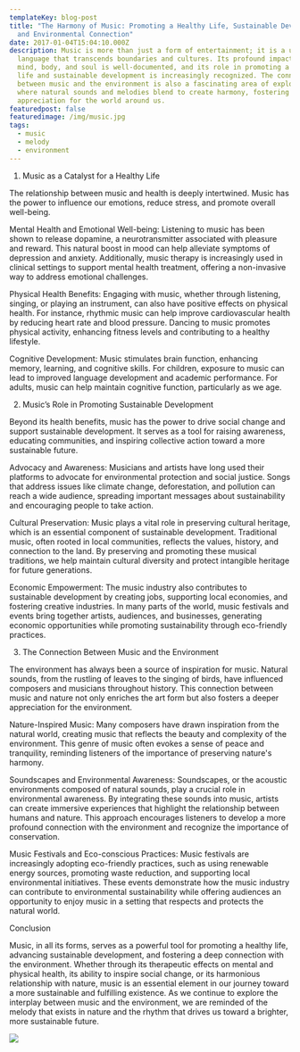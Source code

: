 ```yaml
---
templateKey: blog-post
title: "The Harmony of Music: Promoting a Healthy Life, Sustainable Development,
  and Environmental Connection"
date: 2017-01-04T15:04:10.000Z
description: Music is more than just a form of entertainment; it is a universal
  language that transcends boundaries and cultures. Its profound impact on the
  mind, body, and soul is well-documented, and its role in promoting a healthy
  life and sustainable development is increasingly recognized. The connection
  between music and the environment is also a fascinating area of exploration,
  where natural sounds and melodies blend to create harmony, fostering a deeper
  appreciation for the world around us.
featuredpost: false
featuredimage: /img/music.jpg
tags:
  - music
  - melody
  - environment
---
```

1. Music as a Catalyst for a Healthy Life

The relationship between music and health is deeply intertwined. Music has the power to influence our emotions, reduce stress, and promote overall well-being.



Mental Health and Emotional Well-being: Listening to music has been shown to release dopamine, a neurotransmitter associated with pleasure and reward. This natural boost in mood can help alleviate symptoms of depression and anxiety. Additionally, music therapy is increasingly used in clinical settings to support mental health treatment, offering a non-invasive way to address emotional challenges.



Physical Health Benefits: Engaging with music, whether through listening, singing, or playing an instrument, can also have positive effects on physical health. For instance, rhythmic music can help improve cardiovascular health by reducing heart rate and blood pressure. Dancing to music promotes physical activity, enhancing fitness levels and contributing to a healthy lifestyle.



Cognitive Development: Music stimulates brain function, enhancing memory, learning, and cognitive skills. For children, exposure to music can lead to improved language development and academic performance. For adults, music can help maintain cognitive function, particularly as we age.



2. Music’s Role in Promoting Sustainable Development

Beyond its health benefits, music has the power to drive social change and support sustainable development. It serves as a tool for raising awareness, educating communities, and inspiring collective action toward a more sustainable future.



Advocacy and Awareness: Musicians and artists have long used their platforms to advocate for environmental protection and social justice. Songs that address issues like climate change, deforestation, and pollution can reach a wide audience, spreading important messages about sustainability and encouraging people to take action.



Cultural Preservation: Music plays a vital role in preserving cultural heritage, which is an essential component of sustainable development. Traditional music, often rooted in local communities, reflects the values, history, and connection to the land. By preserving and promoting these musical traditions, we help maintain cultural diversity and protect intangible heritage for future generations.



Economic Empowerment: The music industry also contributes to sustainable development by creating jobs, supporting local economies, and fostering creative industries. In many parts of the world, music festivals and events bring together artists, audiences, and businesses, generating economic opportunities while promoting sustainability through eco-friendly practices.



3. The Connection Between Music and the Environment

The environment has always been a source of inspiration for music. Natural sounds, from the rustling of leaves to the singing of birds, have influenced composers and musicians throughout history. This connection between music and nature not only enriches the art form but also fosters a deeper appreciation for the environment.



Nature-Inspired Music: Many composers have drawn inspiration from the natural world, creating music that reflects the beauty and complexity of the environment. This genre of music often evokes a sense of peace and tranquility, reminding listeners of the importance of preserving nature's harmony.



Soundscapes and Environmental Awareness: Soundscapes, or the acoustic environments composed of natural sounds, play a crucial role in environmental awareness. By integrating these sounds into music, artists can create immersive experiences that highlight the relationship between humans and nature. This approach encourages listeners to develop a more profound connection with the environment and recognize the importance of conservation.



Music Festivals and Eco-conscious Practices: Music festivals are increasingly adopting eco-friendly practices, such as using renewable energy sources, promoting waste reduction, and supporting local environmental initiatives. These events demonstrate how the music industry can contribute to environmental sustainability while offering audiences an opportunity to enjoy music in a setting that respects and protects the natural world.



Conclusion

Music, in all its forms, serves as a powerful tool for promoting a healthy life, advancing sustainable development, and fostering a deep connection with the environment. Whether through its therapeutic effects on mental and physical health, its ability to inspire social change, or its harmonious relationship with nature, music is an essential element in our journey toward a more sustainable and fulfilling existence. As we continue to explore the interplay between music and the environment, we are reminded of the melody that exists in nature and the rhythm that drives us toward a brighter, more sustainable future.

![](/img/music.jpg)

![]()

![]()